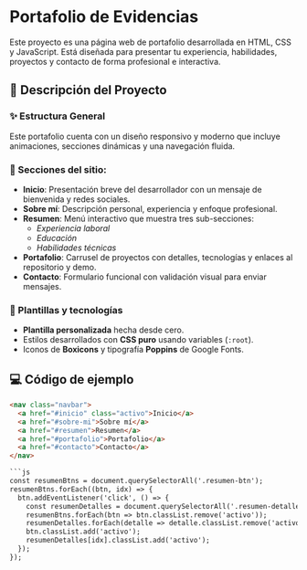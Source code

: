 # Portafolio de Evidencias

Este proyecto es una página web de portafolio desarrollada en HTML, CSS y JavaScript. Está diseñada para presentar tu experiencia, habilidades, proyectos y contacto de forma profesional e interactiva.

## 📄 Descripción del Proyecto

### ✨ Estructura General

Este portafolio cuenta con un diseño responsivo y moderno que incluye animaciones, secciones dinámicas y una navegación fluida.

### 🧭 Secciones del sitio:

- **Inicio**: Presentación breve del desarrollador con un mensaje de bienvenida y redes sociales.
- **Sobre mí**: Descripción personal, experiencia y enfoque profesional.
- **Resumen**: Menú interactivo que muestra tres sub-secciones:
  - *Experiencia laboral*
  - *Educación*
  - *Habilidades técnicas*
- **Portafolio**: Carrusel de proyectos con detalles, tecnologías y enlaces al repositorio y demo.
- **Contacto**: Formulario funcional con validación visual para enviar mensajes.

### 🧩 Plantillas y tecnologías

- **Plantilla personalizada** hecha desde cero.
- Estilos desarrollados con **CSS puro** usando variables (`:root`).
- Iconos de **Boxicons** y tipografía **Poppins** de Google Fonts.

## 💻 Código de ejemplo

```html
<nav class="navbar">
  <a href="#inicio" class="activo">Inicio</a>
  <a href="#sobre-mi">Sobre mí</a>
  <a href="#resumen">Resumen</a>
  <a href="#portafolio">Portafolio</a>
  <a href="#contacto">Contacto</a>
</nav>

```js
const resumenBtns = document.querySelectorAll('.resumen-btn');
resumenBtns.forEach((btn, idx) => {
  btn.addEventListener('click', () => {
    const resumenDetalles = document.querySelectorAll('.resumen-detalle');
    resumenBtns.forEach(btn => btn.classList.remove('activo'));
    resumenDetalles.forEach(detalle => detalle.classList.remove('activo'));
    btn.classList.add('activo');
    resumenDetalles[idx].classList.add('activo');
  });
});
```
